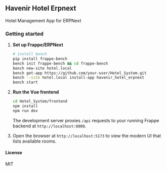 ## Havenir Hotel Erpnext

Hotel Management App for ERPNext

### Getting started

1. **Set up Frappe/ERPNext**
   ```bash
   # install bench
   pip install frappe-bench
   bench init frappe-bench && cd frappe-bench
   bench new-site hotel.local
   bench get-app https://github.com/your-user/Hotel_System.git
   bench --site hotel.local install-app havenir_hotel_erpnext
   bench start
   ```

2. **Run the Vue frontend**
   ```bash
   cd Hotel_System/frontend
   npm install
   npm run dev
   ```
   The development server proxies `/api` requests to your running Frappe
   backend at `http://localhost:8000`.

3. Open the browser at `http://localhost:5173` to view the modern UI that lists
   available rooms.

#### License

MIT
